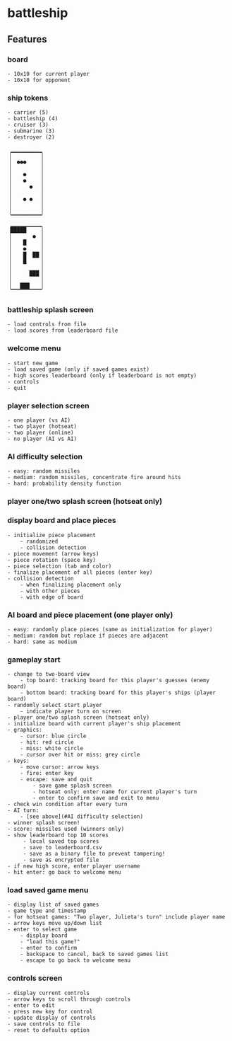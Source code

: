 # battleship

## Features

### board
	- 10x10 for current player
	- 10x10 for opponent
### ship tokens
	- carrier (5)
	- battleship (4)
	- cruiser (3)
	- submarine (3)
	- destroyer (2)

	 ▁▁▁▁▁▁▁▁▁▁
	▕          ▏
	▕  ●●●     ▏
	▕          ▏
	▕    ●     ▏
	▕    ●     ▏
	▕      ●   ▏
	▕          ▏
	▕    ● ●   ▏
	▕          ▏
	▕          ▏
	 ▔▔▔▔▔▔▔▔▔▔
	 ▁▁▁▁▁▁▁▁▁▁
	▕█████     ▏
	▕       ●  ▏
	▕    █     ▏
	▕    ●     ▏
	▕    █  ██ ▏
	▕    █     ▏
	▕          ▏
	▕      ███ ▏
	▕          ▏
	▕   ███    ▏
	 ▔▔▔▔▔▔▔▔▔▔

### battleship splash screen
	- load controls from file
	- load scores from leaderboard file

### welcome menu
	- start new game
	- load saved game (only if saved games exist)
	- high scores leaderboard (only if leaderboard is not empty)
	- controls
	- quit
### player selection screen
	- one player (vs AI)
	- two player (hotseat)
	- two player (online)
	- no player (AI vs AI)
### AI difficulty selection
	- easy: random missiles
	- medium: random missiles, concentrate fire around hits
	- hard: probability density function 
### player one/two splash screen (hotseat only)
### display board and place pieces
	- initialize piece placement
		- randomized
		- collision detection
	- piece movement (arrow keys)
	- piece rotation (space key)
	- piece selection (tab and color)
	- finalize placement of all pieces (enter key)
	- collision detection 
		- when finalizing placement only
		- with other pieces
		- with edge of board
### AI board and piece placement (one player only)
	- easy: randomly place pieces (same as initialization for player)
	- medium: random but replace if pieces are adjacent
	- hard: same as medium
### gameplay start
	- change to two-board view
		- top board: tracking board for this player's guesses (enemy board)
		- bottom board: tracking board for this player's ships (player board)
	- randomly select start player
		- indicate player turn on screen
	- player one/two splash screen (hotseat only)
	- initialize board with current player's ship placement
	- graphics: 
		- cursor: blue circle
		- hit: red circle
		- miss: white circle
		- cursor over hit or miss: grey circle
	- keys: 
		- move cursor: arrow keys
		- fire: enter key
		- escape: save and quit
			- save game splash screen
			- hotseat only: enter name for current player's turn
			- enter to confirm save and exit to menu
	- check win condition after every turn
	- AI turn: 
		- [see above](#AI difficulty selection)
	- winner splash screen! 
	- score: missiles used (winners only)
	- show leaderboard top 10 scores
		 - local saved top scores
		 - save to leaderboard.csv
		 - save as a binary file to prevent tampering!
		 - save as encrypted file 
	- if new high score, enter player username
	- hit enter: go back to welcome menu
### load saved game menu
	- display list of saved games
	- game type and timestamp
	- for hotseat games: "Two player, Julieta's turn" include player name
	- arrow keys move up/down list
	- enter to select game
		- display board
		- "load this game?"
		- enter to confirm 
		- backspace to cancel, back to saved games list
		- escape to go back to welcome menu
### controls screen
	- display current controls
	- arrow keys to scroll through controls
	- enter to edit
	- press new key for control
	- update display of controls
	- save controls to file
	- reset to defaults option



